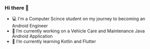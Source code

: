 ### Hi there 👋

- 💻 I'm a Computer Scince student on my journey to becoming an Android Engineer
- 🔭 I’m currently working on a Vehicle Care and Maintenance Java Android Application
- 🌱 I’m currently learning Kotlin and Flutter
